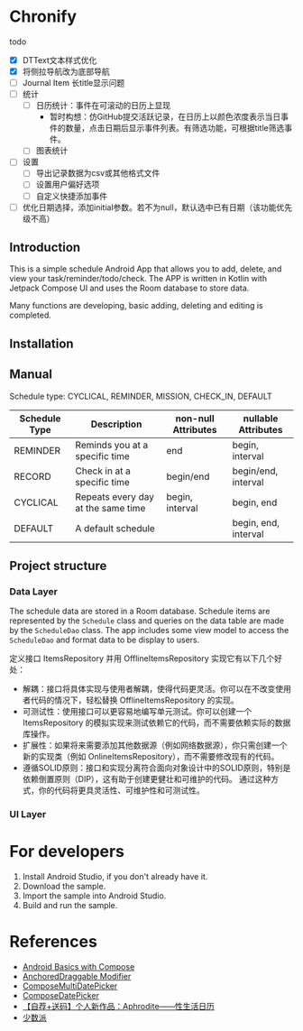 # Chronify

todo

- [x] DTText文本样式优化
- [x] 将侧拉导航改为底部导航
- [ ] Journal Item 长title显示问题
- [ ] 统计
    - [ ] 日历统计：事件在可滚动的日历上显现
      - 暂时构想：仿GitHub提交活跃记录，在日历上以颜色浓度表示当日事件的数量，点击日期后显示事件列表。有筛选功能，可根据title筛选事件。
    - [ ] 图表统计
- [ ] 设置
    - [ ] 导出记录数据为csv或其他格式文件
    - [ ] 设置用户偏好选项
    - [ ] 自定义快捷添加事件
- [ ] 优化日期选择，添加initial参数。若不为null，默认选中已有日期（该功能优先级不高）

## Introduction

This is a simple schedule Android App that allows you to add, delete, and view your task/reminder/todo/check. The APP is written in Kotlin with Jetpack Compose UI and uses the Room database to store data.

Many functions are developing, basic adding, deleting and editing is completed.

## Installation





## Manual

Schedule type: CYCLICAL, REMINDER, MISSION, CHECK_IN, DEFAULT

| Schedule Type | Description                        | non-null Attributes | nullable Attributes  |
|---------------| ---------------------------------- | ------------------- | -------------------- |
| REMINDER      | Reminds you at a specific time     | end                 | begin, interval      |
| RECORD        | Check in at a specific time        | begin/end           | begin/end, interval  |
| CYCLICAL      | Repeats every day at the same time | begin, interval     | begin, end           |
| DEFAULT       | A default schedule                 |                     | begin, end, interval |

## Project structure

### Data Layer

The schedule data are stored in a Room database. Schedule items are represented by the `Schedule` class and queries on the data table are made by the `ScheduleDao` class. The app includes some view model to access the `ScheduleDao` and format data to be display to users.

定义接口 ItemsRepository 并用 OfflineItemsRepository 实现它有以下几个好处：  
- 解耦：接口将具体实现与使用者解耦，使得代码更灵活。你可以在不改变使用者代码的情况下，轻松替换 OfflineItemsRepository 的实现。  
- 可测试性：使用接口可以更容易地编写单元测试。你可以创建一个 ItemsRepository 的模拟实现来测试依赖它的代码，而不需要依赖实际的数据库操作。  
- 扩展性：如果将来需要添加其他数据源（例如网络数据源），你只需创建一个新的实现类（例如 OnlineItemsRepository），而不需要修改现有的代码。  
- 遵循SOLID原则：接口和实现分离符合面向对象设计中的SOLID原则，特别是依赖倒置原则（DIP），这有助于创建更健壮和可维护的代码。 
通过这种方式，你的代码将更具灵活性、可维护性和可测试性。

### UI Layer

# For developers

1. Install Android Studio, if you don't already have it.
2. Download the sample.
3. Import the sample into Android Studio.
4. Build and run the sample.

# References

- [Android Basics with Compose](https://developer.android.com/courses/android-basics-compose/course)
- [AnchoredDraggable Modifier](https://canopas.com/how-to-implement-swipe-to-action-using-anchoreddraggable-in-jetpack-compose-cccb22e44dff)
- [ComposeMultiDatePicker](https://github.com/playmoweb/ComposeMultiDatePicker)
- [ComposeDatePicker](https://github.com/vsnappy1/ComposeDatePicker)
- [【自荐+送码】个人新作品：Aphrodite——性生活日历](https://meta.appinn.net/t/topic/26613)
- [少数派](https://sspai.com/post/70238)

